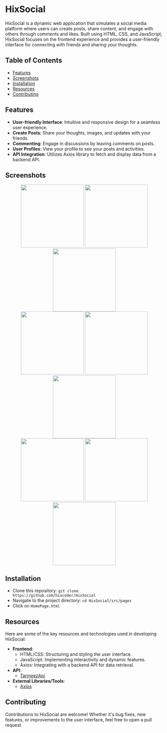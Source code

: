 # HixSocial 

HixSocial is a dynamic web application that simulates a social media platform where users can create posts, share content, and engage with others through comments and likes. Built using HTML, CSS, and JavaScript, HixSocial focuses on the frontend experience and provides a user-friendly interface for connecting with friends and sharing your thoughts.

## Table of Contents

- [Features](#features)
- [Screenshots](#screenshots)
- [Installation](#installation)
- [Resources](#resources)
- [Contributing](#contributing)
  
## Features

- **User-friendly Interface**: Intuitive and responsive design for a seamless user experience.
- **Create Posts**: Share your thoughts, images, and updates with your friends.
- **Commenting**: Engage in discussions by leaving comments on posts.
- **User Profiles**: View your profile to see your posts and activities.
- **API Integration**: Utilizes Axios library to fetch and display data from a backend API.

## Screenshots
<div align="center">
  <img src="github-assets/a1.png" width="200">
  <img src="github-assets/a2.png" width="200">
  <img src="github-assets/a3.png" width="200">
</div>

<div align="center">
  <img src="github-assets/a4.png" width="200">
  <img src="github-assets/a5.png" width="200">
  <img src="github-assets/a6.png" width="200">
</div>

<div align="center">
  <img src="github-assets/a7.png" width="200">
  <img src="github-assets/a8.png" width="200">
  <img src="github-assets/a9.png" width="200">
</div>


## Installation
- Clone this repository: `git clone https://github.com/hixcoder/HixSocial`
- Navigate to the project directory: `cd HixSocial/src/pages`
- Click on `HomePage.html`


## Resources
Here are some of the key resources and technologies used in developing HixSocial:
- **Frontend**:
  - HTML/CSS: Structuring and styling the user interface.
  - JavaScript: Implementing interactivity and dynamic features.
  - Axios: Integrating with a backend API for data retrieval.
- **API**:
  - [TarmeezApi](https://documenter.getpostman.com/view/4696539/2s83zjqN3F)
- **External Libraries/Tools**:
  - [Axios](https://axios-http.com/docs/intro)


## Contributing
Contributions to HixSocial are welcome! Whether it's bug fixes, new features, or improvements to the user interface, feel free to open a pull request.


